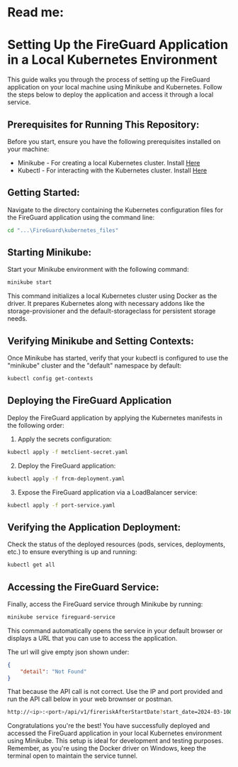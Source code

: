 # Read me: 
# Setting Up the FireGuard Application in a Local Kubernetes Environment
This guide walks you through the process of setting up the FireGuard application on your local machine using Minikube and Kubernetes. Follow the steps below to deploy the application and access it through a local service.

## Prerequisites for Running This Repository:
Before you start, ensure you have the following prerequisites installed on your machine:
 * Minikube - For creating a local Kubernetes cluster. Install [Here](https://minikube.sigs.k8s.io/docs/start/)
 * Kubectl - For interacting with the Kubernetes cluster. Install [Here](https://kubernetes.io/docs/tasks/tools/)

## Getting Started:
Navigate to the directory containing the Kubernetes configuration files for the FireGuard application using the command line:
```sh
cd "...\FireGuard\kubernetes_files"
```

## Starting Minikube:
Start your Minikube environment with the following command:

```sh
minikube start
```
This command initializes a local Kubernetes cluster using Docker as the driver. It prepares Kubernetes along with necessary addons like the storage-provisioner and the default-storageclass for persistent storage needs.

## Verifying Minikube and Setting Contexts:
Once Minikube has started, verify that your kubectl is configured to use the "minikube" cluster and the "default" namespace by default:
```sh
kubectl config get-contexts
```

## Deploying the FireGuard Application
Deploy the FireGuard application by applying the Kubernetes manifests in the following order:

1. Apply the secrets configuration:
```sh
kubectl apply -f metclient-secret.yaml
```
2. Deploy the FireGuard application:
```sh
kubectl apply -f frcm-deployment.yaml
```
3. Expose the FireGuard application via a LoadBalancer service:
```sh
kubectl apply -f port-service.yaml
```
## Verifying the Application Deployment:
Check the status of the deployed resources (pods, services, deployments, etc.) to ensure everything is up and running:
```sh
kubectl get all
```
## Accessing the FireGuard Service:
Finally, access the FireGuard service through Minikube by running:
```sh
minikube service fireguard-service
```
This command automatically opens the service in your default browser or displays a URL that you can use to access the application.

The url will give empty json shown under:
```json
{
    "detail": "Not Found"
}
```
That because the API call is not correct. Use the IP and port provided and run the API call below in your web brownser or postman. 
```sh
http://<ip>:<port>/api/v1/fireriskAfterStartDate?start_date=2024-03-10&days=3&longitude=5.32415&latitude=60.39299
```
Congratulations you're the best! You have successfully deployed and accessed the FireGuard application in your local Kubernetes environment using Minikube. This setup is ideal for development and testing purposes. Remember, as you're using the Docker driver on Windows, keep the terminal open to maintain the service tunnel.